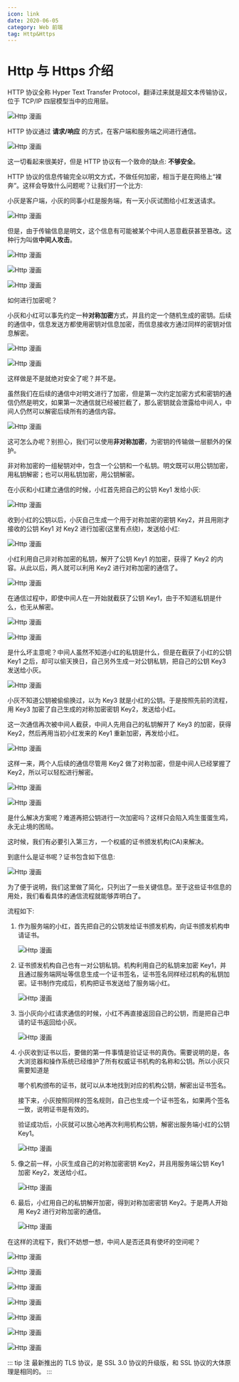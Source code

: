 ```yaml
---
icon: link
date: 2020-06-05
category: Web 前端
tag: Http&Https
---
```


# Http 与 Https 介绍

HTTP 协议全称 Hyper Text Transfer Protocol，翻译过来就是超文本传输协议，位于 TCP/IP 四层模型当中的应用层。

![Http 漫画](https://github.com/HarryXiong24/HarryXiong24.github.io/blob/main/public/zh/front-end/in-depth/assets/http1.jpg?raw=true)

HTTP 协议通过 **请求/响应** 的方式，在客户端和服务端之间进行通信。

![Http 漫画](https://github.com/HarryXiong24/HarryXiong24.github.io/blob/main/public/zh/front-end/in-depth/assets/http2.jpg?raw=true)

这一切看起来很美好，但是 HTTP 协议有一个致命的缺点: **不够安全**。

HTTP 协议的信息传输完全以明文方式，不做任何加密，相当于是在网络上“裸奔”。这样会导致什么问题呢？让我们打一个比方:

小灰是客户端，小灰的同事小红是服务端，有一天小灰试图给小红发送请求。

![Http 漫画](https://github.com/HarryXiong24/HarryXiong24.github.io/blob/main/public/zh/front-end/in-depth/assets/http3.jpg?raw=true)

但是，由于传输信息是明文，这个信息有可能被某个中间人恶意截获甚至篡改。这种行为叫做**中间人攻击**。

![Http 漫画](https://github.com/HarryXiong24/HarryXiong24.github.io/blob/main/public/zh/front-end/in-depth/assets/http4.jpg?raw=true)

![Http 漫画](https://github.com/HarryXiong24/HarryXiong24.github.io/blob/main/public/zh/front-end/in-depth/assets/http5.jpg?raw=true)

![Http 漫画](https://github.com/HarryXiong24/HarryXiong24.github.io/blob/main/public/zh/front-end/in-depth/assets/http6.jpg?raw=true)

如何进行加密呢？

小灰和小红可以事先约定一种**对称加密**方式，并且约定一个随机生成的密钥。后续的通信中，信息发送方都使用密钥对信息加密，而信息接收方通过同样的密钥对信息解密。

![Http 漫画](https://github.com/HarryXiong24/HarryXiong24.github.io/blob/main/public/zh/front-end/in-depth/assets/http7.jpg?raw=true)

![Http 漫画](https://github.com/HarryXiong24/HarryXiong24.github.io/blob/main/public/zh/front-end/in-depth/assets/http8.jpg?raw=true)

这样做是不是就绝对安全了呢？并不是。

虽然我们在后续的通信中对明文进行了加密，但是第一次约定加密方式和密钥的通信仍然是明文，如果第一次通信就已经被拦截了，那么密钥就会泄露给中间人，中间人仍然可以解密后续所有的通信内容。

![Http 漫画](https://github.com/HarryXiong24/HarryXiong24.github.io/blob/main/public/zh/front-end/in-depth/assets/http9.jpg?raw=true)

这可怎么办呢？别担心，我们可以使用**非对称加密**，为密钥的传输做一层额外的保护。

非对称加密的一组秘钥对中，包含一个公钥和一个私钥。明文既可以用公钥加密，用私钥解密；也可以用私钥加密，用公钥解密。

在小灰和小红建立通信的时候，小红首先把自己的公钥 Key1 发给小灰:

![Http 漫画](https://github.com/HarryXiong24/HarryXiong24.github.io/blob/main/public/zh/front-end/in-depth/assets/http10.jpg?raw=true)

收到小红的公钥以后，小灰自己生成一个用于对称加密的密钥 Key2，并且用刚才接收的公钥 Key1 对 Key2 进行加密(这里有点绕)，发送给小红:

![Http 漫画](https://github.com/HarryXiong24/HarryXiong24.github.io/blob/main/public/zh/front-end/in-depth/assets/http11.jpg?raw=true)

小红利用自己非对称加密的私钥，解开了公钥 Key1 的加密，获得了 Key2 的内容。从此以后，两人就可以利用 Key2 进行对称加密的通信了。

![Http 漫画](https://github.com/HarryXiong24/HarryXiong24.github.io/blob/main/public/zh/front-end/in-depth/assets/http12.jpg?raw=true)

在通信过程中，即使中间人在一开始就截获了公钥 Key1，由于不知道私钥是什么，也无从解密。

![Http 漫画](https://github.com/HarryXiong24/HarryXiong24.github.io/blob/main/public/zh/front-end/in-depth/assets/http13.jpg?raw=true)

![Http 漫画](https://github.com/HarryXiong24/HarryXiong24.github.io/blob/main/public/zh/front-end/in-depth/assets/http14.jpg?raw=true)

是什么坏主意呢？中间人虽然不知道小红的私钥是什么，但是在截获了小红的公钥 Key1 之后，却可以偷天换日，自己另外生成一对公钥私钥，把自己的公钥 Key3 发送给小灰。

![Http 漫画](https://github.com/HarryXiong24/HarryXiong24.github.io/blob/main/public/zh/front-end/in-depth/assets/http15.jpg?raw=true)

小灰不知道公钥被偷偷换过，以为 Key3 就是小红的公钥。于是按照先前的流程，用 Key3 加密了自己生成的对称加密密钥 Key2，发送给小红。

这一次通信再次被中间人截获，中间人先用自己的私钥解开了 Key3 的加密，获得 Key2，然后再用当初小红发来的 Key1 重新加密，再发给小红。

![Http 漫画](https://github.com/HarryXiong24/HarryXiong24.github.io/blob/main/public/zh/front-end/in-depth/assets/http16.jpg?raw=true)

这样一来，两个人后续的通信尽管用 Key2 做了对称加密，但是中间人已经掌握了 Key2，所以可以轻松进行解密。

![Http 漫画](https://github.com/HarryXiong24/HarryXiong24.github.io/blob/main/public/zh/front-end/in-depth/assets/http17.jpg?raw=true)

![Http 漫画](https://github.com/HarryXiong24/HarryXiong24.github.io/blob/main/public/zh/front-end/in-depth/assets/http18.jpg?raw=true)

是什么解决方案呢？难道再把公钥进行一次加密吗？这样只会陷入鸡生蛋蛋生鸡，永无止境的困局。

这时候，我们有必要引入第三方，一个权威的证书颁发机构(CA)来解决。

到底什么是证书呢？证书包含如下信息:

![Http 漫画](https://github.com/HarryXiong24/HarryXiong24.github.io/blob/main/public/zh/front-end/in-depth/assets/http19.jpg?raw=true)

为了便于说明，我们这里做了简化，只列出了一些关键信息。至于这些证书信息的用处，我们看看具体的通信流程就能够弄明白了。

流程如下:

1. 作为服务端的小红，首先把自己的公钥发给证书颁发机构，向证书颁发机构申请证书。

   ![Http 漫画](https://github.com/HarryXiong24/HarryXiong24.github.io/blob/main/public/zh/front-end/in-depth/assets/http20.jpg?raw=true)

2. 证书颁发机构自己也有一对公钥私钥。机构利用自己的私钥来加密 Key1，并且通过服务端网址等信息生成一个证书签名，证书签名同样经过机构的私钥加密。证书制作完成后，机构把证书发送给了服务端小红。

   ![Http 漫画](https://github.com/HarryXiong24/HarryXiong24.github.io/blob/main/public/zh/front-end/in-depth/assets/http21.jpg?raw=true)

3. 当小灰向小红请求通信的时候，小红不再直接返回自己的公钥，而是把自己申请的证书返回给小灰。

   ![Http 漫画](https://github.com/HarryXiong24/HarryXiong24.github.io/blob/main/public/zh/front-end/in-depth/assets/http22.jpg?raw=true)

4. 小灰收到证书以后，要做的第一件事情是验证证书的真伪。需要说明的是，各大浏览器和操作系统已经维护了所有权威证书机构的名称和公钥。所以小灰只需要知道是

   哪个机构颁布的证书，就可以从本地找到对应的机构公钥，解密出证书签名。

   接下来，小灰按照同样的签名规则，自己也生成一个证书签名，如果两个签名一致，说明证书是有效的。

   验证成功后，小灰就可以放心地再次利用机构公钥，解密出服务端小红的公钥 Key1。

   ![Http 漫画](https://github.com/HarryXiong24/HarryXiong24.github.io/blob/main/public/zh/front-end/in-depth/assets/http23.jpg?raw=true)

5. 像之前一样，小灰生成自己的对称加密密钥 Key2，并且用服务端公钥 Key1 加密 Key2，发送给小红。

   ![Http 漫画](https://github.com/HarryXiong24/HarryXiong24.github.io/blob/main/public/zh/front-end/in-depth/assets/http24.jpg?raw=true)

6. 最后，小红用自己的私钥解开加密，得到对称加密密钥 Key2。于是两人开始用 Key2 进行对称加密的通信。

   ![Http 漫画](https://github.com/HarryXiong24/HarryXiong24.github.io/blob/main/public/zh/front-end/in-depth/assets/http25.jpg?raw=true)

在这样的流程下，我们不妨想一想，中间人是否还具有使坏的空间呢？

![Http 漫画](https://github.com/HarryXiong24/HarryXiong24.github.io/blob/main/public/zh/front-end/in-depth/assets/http26.jpg?raw=true)

![Http 漫画](https://github.com/HarryXiong24/HarryXiong24.github.io/blob/main/public/zh/front-end/in-depth/assets/http27.jpg?raw=true)

![Http 漫画](https://github.com/HarryXiong24/HarryXiong24.github.io/blob/main/public/zh/front-end/in-depth/assets/http28.jpg?raw=true)

![Http 漫画](https://github.com/HarryXiong24/HarryXiong24.github.io/blob/main/public/zh/front-end/in-depth/assets/http29.jpg?raw=true)

![Http 漫画](https://github.com/HarryXiong24/HarryXiong24.github.io/blob/main/public/zh/front-end/in-depth/assets/http30.jpg?raw=true)

![Http 漫画](https://github.com/HarryXiong24/HarryXiong24.github.io/blob/main/public/zh/front-end/in-depth/assets/http31.jpg?raw=true)

![Http 漫画](https://github.com/HarryXiong24/HarryXiong24.github.io/blob/main/public/zh/front-end/in-depth/assets/http32.jpg?raw=true)

::: tip 注
最新推出的 TLS 协议，是 SSL 3.0 协议的升级版，和 SSL 协议的大体原理是相同的。
:::
